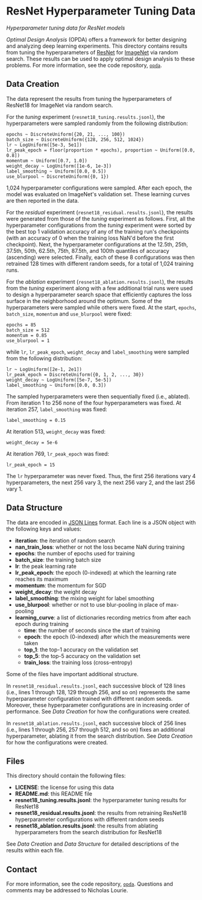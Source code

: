 ResNet Hyperparameter Tuning Data
=================================
*Hyperparameter tuning data for ResNet models*

*Optimal Design Analysis* (OPDA) offers a framework for better designing
and analyzing deep learning experiments. This directory contains results
from tuning the hyperparameters of
[ResNet](https://arxiv.org/abs/1512.03385) for
[ImageNet](https://arxiv.org/abs/1409.0575) via random search. These
results can be used to apply optimal design analysis to these
problems. For more information, see the code repository,
[`opda`](https://github.com/nicholaslourie/opda).


Data Creation
-------------
The data represent the results from tuning the hyperparameters of
ResNet18 for ImageNet via random search.

For the *tuning* experiment (`resnet18_tuning.results.jsonl`), the
hyperparameters were sampled randomly from the following distribution:

    epochs ~ DiscreteUniform({20, 21, ..., 100})
    batch_size ~ DiscreteUniform({128, 256, 512, 1024})
    lr ~ LogUniform([5e-3, 5e1])
    lr_peak_epoch = floor(proportion * epochs), proportion ~ Uniform([0.0, 0.8])
    momentum ~ Uniform([0.7, 1.0])
    weight_decay ~ LogUniform([1e-6, 1e-3])
    label_smoothing ~ Uniform([0.0, 0.5])
    use_blurpool ~ DiscreteUniform({0, 1})

1,024 hyperparameter configurations were sampled. After each epoch,
the model was evaluated on ImageNet's validation set. These learning
curves are then reported in the data.

For the *residual* experiment (`resnet18_residual.results.jsonl`), the
results were generated from those of the *tuning* experiment as
follows. First, all the hyperparameter configurations from the *tuning*
experiment were sorted by the best top 1 validation accuracy of any of
the training run's checkpoints (with an accuracy of 0 when the training
loss NaN'd before the first checkpoint). Next, the hyperparameter
configurations at the 12.5th, 25th, 37.5th, 50th, 62.5th, 75th, 87.5th,
and 100th quantiles of accuracy (ascending) were selected. Finally, each
of these 8 configurations was then retrained 128 times with different
random seeds, for a total of 1,024 training runs.

For the *ablation* experiment (`resnet18_ablation.results.jsonl`), the
results from the *tuning* experiment along with a few additional trial
runs were used to design a hyperparameter search space that efficiently
captures the loss surface in the neighborhood around the optimum. Some
of the hyperparameters were sampled while others were fixed. At the
start, `epochs`, `batch_size`, `momentum` and `use_blurpool` were fixed:

    epochs = 85
    batch_size = 512
    momentum = 0.85
    use_blurpool = 1

while `lr`, `lr_peak_epoch`, `weight_decay` and `label_smoothing` were
sampled from the following distribution:

    lr ~ LogUniform([2e-1, 2e1])
    lr_peak_epoch = DiscreteUniform({0, 1, 2, ..., 30})
    weight_decay ~ LogUniform([5e-7, 5e-5])
    label_smoothing ~ Uniform([0.0, 0.3])

The sampled hyperparameters were then sequentially fixed (i.e.,
ablated). From iteration 1 to 256 none of the four hyperparameters was
fixed. At iteration 257, `label_smoothing` was fixed:

    label_smoothing = 0.15

At iteration 513, `weight_decay` was fixed:

    weight_decay = 5e-6

At iteration 769, `lr_peak_epoch` was fixed:

    lr_peak_epoch = 15

The `lr` hyperparameter was never fixed. Thus, the first 256 iterations
vary 4 hyperparameters, the next 256 vary 3, the next 256 vary 2, and
the last 256 vary 1.


Data Structure
--------------
The data are encoded in [JSON Lines](https://jsonlines.org)
format. Each line is a JSON object with the following keys and values:

  - **iteration**: the iteration of random search
  - **nan_train_loss**: whether or not the loss became NaN during
    training
  - **epochs**: the number of epochs used for training
  - **batch_size**: the training batch size
  - **lr**: the peak learning rate
  - **lr_peak_epoch**: the epoch (0-indexed) at which the learning
    rate reaches its maximum
  - **momentum**: the momentum for SGD
  - **weight_decay**: the weight decay
  - **label_smoothing**: the mixing weight for label smoothing
  - **use_blurpool**: whether or not to use blur-pooling in place of
    max-pooling
  - **learning_curve**: a list of dictionaries recording metrics from
    after each epoch during training
    - **time**: the number of seconds since the start of training
    - **epoch**: the epoch (0-indexed) after which the measurements
      were taken
    - **top_1**: the top-1 accuracy on the validation set
    - **top_5**: the top-5 accuracy on the validation set
    - **train_loss**: the training loss (cross-entropy)

Some of the files have important additional structure.

In `resnet18_residual.results.jsonl`, each successive block of 128
lines (i.e., lines 1 through 128, 129 through 256, and so on)
represents the same hyperparameter configuration trained with
different random seeds. Moreover, these hyperparameter configurations
are in increasing order of performance. See *Data Creation* for how
the configurations were created.

In `resnet18_ablation.results.jsonl`, each successive block of 256
lines (i.e., lines 1 through 256, 257 through 512, and so on) fixes an
additional hyperparameter, ablating it from the search distribution. See
*Data Creation* for how the configurations were created.


Files
-----
This directory should contain the following files:

  - **LICENSE**: the license for using this data
  - **README.md**: this README file
  - **resnet18_tuning.results.jsonl**: the hyperparameter tuning
    results for ResNet18
  - **resnet18_residual.results.jsonl**: the results from retraining
    ResNet18 hyperparameter configurations with different random seeds
  - **resnet18_ablation.results.jsonl**: the results from ablating
    hyperparameters from the search distribution for ResNet18

See *Data Creation* and *Data Structure* for detailed descriptions of
the results within each file.


Contact
-------
For more information, see the code
repository, [`opda`](https://github.com/nicholaslourie/opda). Questions
and comments may be addressed to Nicholas Lourie.
